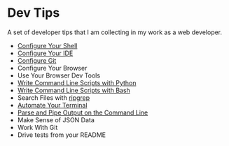 # Dev Tips

A set of developer tips that I am collecting in my work as a web developer.

* [Configure Your Shell](configure-your-shell.md)
* [Configure Your IDE](configure-your-ide.md)
* [Configure Git](configure-git.md)
* Configure Your Browser
* Use Your Browser Dev Tools
* [Write Command Line Scripts with Python](write-command-line-scripts-with-python.md)
* [Write Command Line Scripts with Bash](write-command-line-scripts-with-bash.md)
* Search Files with [ripgrep](https://github.com/BurntSushi/ripgrep)
* [Automate Your Terminal](automate-your-terminal.md)
* [Parse and Pipe Output on the Command Line](parse-and-pipe-output-on-the-command-line.md)
* Make Sense of JSON Data
* Work With Git
* Drive tests from your README
